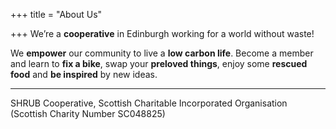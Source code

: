+++
title = "About Us"

+++
We’re a **cooperative** in Edinburgh working for a world without waste!

We **empower** our community to live a **low carbon life**. Become a member and learn to **fix a bike**, swap your **preloved things**, enjoy some **rescued food** and **be inspired** by new ideas.

***

SHRUB Cooperative, Scottish Charitable Incorporated Organisation  
(Scottish Charity Number SC048825)